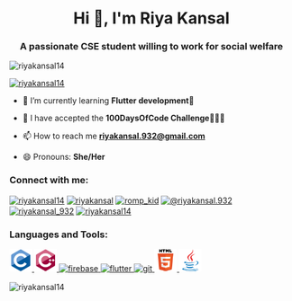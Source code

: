 <h1 align="center">Hi 👋, I'm Riya Kansal</h1>
<h3 align="center">A passionate CSE student willing to work for social welfare</h3>

<p align="left"> <img src="https://komarev.com/ghpvc/?username=riyakansal14&label=Profile%20views&color=0e75b6&style=flat" alt="riyakansal14" /> </p>

<p align="left"> <a href="https://twitter.com/riyakansal14" target="blank"><img src="https://img.shields.io/twitter/follow/riyakansal14?logo=twitter&style=for-the-badge" alt="riyakansal14" /></a> </p>

- 🌱 I’m currently learning **Flutter development**💙

- 🎯 I have accepted the **100DaysOfCode Challenge**👩🏻‍💻

- 📫 How to reach me **riyakansal.932@gmail.com**

- 😄 Pronouns: **She/Her**

<h3 align="left">Connect with me:</h3>
<p align="left">
<a href="https://twitter.com/riyakansal14" target="blank"><img align="center" src="https://raw.githubusercontent.com/rahuldkjain/github-profile-readme-generator/master/src/images/icons/Social/twitter.svg" alt="riyakansal14" height="30" width="40" /></a>
<a href="https://linkedin.com/in/riyakansal" target="blank"><img align="center" src="https://raw.githubusercontent.com/rahuldkjain/github-profile-readme-generator/master/src/images/icons/Social/linked-in-alt.svg" alt="riyakansal" height="30" width="40" /></a>
<a href="https://instagram.com/romp_kid" target="blank"><img align="center" src="https://raw.githubusercontent.com/rahuldkjain/github-profile-readme-generator/master/src/images/icons/Social/instagram.svg" alt="romp_kid" height="30" width="40" /></a>
<a href="https://medium.com/@riyakansal.932" target="blank"><img align="center" src="https://raw.githubusercontent.com/rahuldkjain/github-profile-readme-generator/master/src/images/icons/Social/medium.svg" alt="@riyakansal.932" height="30" width="40" /></a>
<a href="https://www.hackerrank.com/riyakansal_932" target="blank"><img align="center" src="https://raw.githubusercontent.com/rahuldkjain/github-profile-readme-generator/master/src/images/icons/Social/hackerrank.svg" alt="riyakansal_932" height="30" width="40" /></a>
<a href="https://www.leetcode.com/riyakansal14" target="blank"><img align="center" src="https://raw.githubusercontent.com/rahuldkjain/github-profile-readme-generator/master/src/images/icons/Social/leet-code.svg" alt="riyakansal14" height="30" width="40" /></a>
</p>

<h3 align="left">Languages and Tools:</h3>
<p align="left"> <a href="https://www.cprogramming.com/" target="_blank" rel="noreferrer"> <img src="https://raw.githubusercontent.com/devicons/devicon/master/icons/c/c-original.svg" alt="c" width="40" height="40"/> </a> <a href="https://www.w3schools.com/cpp/" target="_blank" rel="noreferrer"> <img src="https://raw.githubusercontent.com/devicons/devicon/master/icons/cplusplus/cplusplus-original.svg" alt="cplusplus" width="40" height="40"/> </a> <a href="https://firebase.google.com/" target="_blank" rel="noreferrer"> <img src="https://www.vectorlogo.zone/logos/firebase/firebase-icon.svg" alt="firebase" width="40" height="40"/> </a> <a href="https://flutter.dev" target="_blank" rel="noreferrer"> <img src="https://www.vectorlogo.zone/logos/flutterio/flutterio-icon.svg" alt="flutter" width="40" height="40"/> </a> <a href="https://git-scm.com/" target="_blank" rel="noreferrer"> <img src="https://www.vectorlogo.zone/logos/git-scm/git-scm-icon.svg" alt="git" width="40" height="40"/> </a> <a href="https://www.w3.org/html/" target="_blank" rel="noreferrer"> <img src="https://raw.githubusercontent.com/devicons/devicon/master/icons/html5/html5-original-wordmark.svg" alt="html5" width="40" height="40"/> </a> <a href="https://www.java.com" target="_blank" rel="noreferrer"> <img src="https://raw.githubusercontent.com/devicons/devicon/master/icons/java/java-original.svg" alt="java" width="40" height="40"/> </a> </p>

<p><img align="center" src="https://github-readme-stats.vercel.app/api/top-langs?username=riyakansal14&show_icons=true&locale=en&layout=compact" alt="riyakansal14" /></p>
